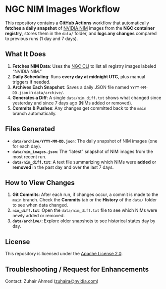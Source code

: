 # NGC NIM Images Workflow

This repository contains a **GitHub Actions** workflow that automatically **fetches a daily snapshot** of [NVIDIA NIM](https://catalog.ngc.nvidia.com/containers) images from the **NGC container registry**, stores them in the `data/` folder, and **logs any changes** compared to previous runs (1 day and 7 days).

## What It Does

1. **Fetches NIM Data**: Uses the [NGC CLI](https://docs.ngc.nvidia.com/cli/cmd.html) to list all registry images labeled “NVIDIA NIM.”  
2. **Daily Scheduling**: Runs **every day at midnight UTC**, plus manual triggers if needed.  
3. **Archives Each Snapshot**: Saves a daily JSON file named `YYYY-MM-DD.json` in `data/archive/`.  
4. **Generates a Diff**: A single `data/nim_diff.txt` shows what changed since yesterday and since 7 days ago (NIMs added or removed).  
5. **Commits & Pushes**: Any changes get committed back to the `main` branch automatically.

## Files Generated

- **`data/archive/YYYY-MM-DD.json`**: The daily snapshot of NIM images (one for each day).  
- **`data/nim_images.json`**: The “latest” snapshot of NIM images from the most recent run.  
- **`data/nim_diff.txt`**: A text file summarizing which NIMs were **added** or **removed** in the past day and over the last 7 days.

## How to View Changes

1. **Git Commits**: After each run, if changes occur, a commit is made to the `main` branch. Check the **Commits** tab or the **History** of the `data/` folder to see when data changed.  
2. **`nim_diff.txt`**: Open the `data/nim_diff.txt` file to see which NIMs were newly added or removed.  
3. **`data/archive/`**: Explore older snapshots to see historical states day by day.

## License

This repository is licensed under the [Apache License 2.0](LICENSE).

## Troubleshooting / Request for Enhancements 

Contact: Zuhair Ahmed (zuhaira@nvidia.com)
